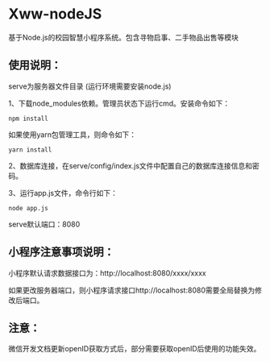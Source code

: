 # Xww-nodeJS
基于Node.js的校园智慧小程序系统。包含寻物启事、二手物品出售等模块

## **使用说明：**

serve为服务器文件目录 (运行环境需要安装node.js)

1、下载node_modules依赖。管理员状态下运行cmd。安装命令如下：

```
npm install 
```

如果使用yarn包管理工具，则命令如下：

```
yarn install
```

2、数据库连接，在serve/config/index.js文件中配置自己的数据库连接信息和密码。

3、运行app.js文件，命令行如下：

```
node app.js
```

serve默认端口：8080

## 小程序注意事项说明：

小程序默认请求数据接口为：http://localhost:8080/xxxx/xxxx

如果更改服务器端口，则小程序请求接口http://localhost:8080需要全局替换为修改后端口。

## 注意：

微信开发文档更新openID获取方式后，部分需要获取openID后使用的功能失效。

